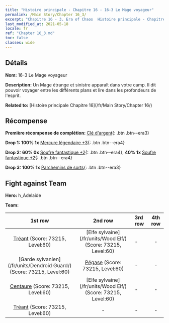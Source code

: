 ```yaml
---
title: "Histoire principale - Chapitre 16 - 16-3 Le Mage voyageur"
permalink: /Main Story/Chapter 16_3/
excerpt: "Chapitre 16 - 3. Era of Chaos  Histoire principale - Chapitre 16_3. 16-3 Le Mage voyageur"
last_modified_at: 2021-05-18
locale: fr
ref: "Chapter 16_3.md"
toc: false
classes: wide
---
```


## Détails

 **Nom:** 16-3 Le Mage voyageur

 **Description:** Un Mage étrange et sinistre apparaît dans votre camp. Il dit pouvoir voyager entre les différents plans et lire dans les profondeurs de l'esprit.

 **Related to:** [Histoire principale Chapitre 16](/fr/Main Story/Chapter 16/)

## Récompense

 **Première récompense de complétion:** [Clé d'argent](/ItemsFR/con_693/){: .btn .btn--era3}

 **Drop 1:** **100% 1x** [Mercure légendaire +3](/ItemsFR/mat_56/){: .btn .btn--era4}

 **Drop 2:** **60% 0x** [Soufre fantastique +2](/ItemsFR/mat_50/){: .btn .btn--era4}, **40% 1x** [Soufre fantastique +2](/ItemsFR/mat_50/){: .btn .btn--era4}

 **Drop 3:** **100% 1x** [Parchemins de sorts](/ItemsFR/con_694/){: .btn .btn--era3}


## Fight against Team
 **Hero:** h_Adelaide

 **Team:**


  | 1st row | 2nd row | 3rd row | 4th row |
  |:----:|:----:|:----|:----:|
  | [Tréant](/fr/units/Treant/) (Score: 73215, Level:60)  | [Elfe sylvaine](/fr/units/Wood Elf/) (Score: 73215, Level:60)  | - | - |
  | [Garde sylvanien](/fr/units/Dendroid Guard/) (Score: 73215, Level:60)  | [Pégase](/fr/units/Pegasus/) (Score: 73215, Level:60)  | - | - |
  | [Centaure](/fr/units/Centaur/) (Score: 73215, Level:60)  | [Elfe sylvaine](/fr/units/Wood Elf/) (Score: 73215, Level:60)  | - | - |
  | [Tréant](/fr/units/Treant/) (Score: 73215, Level:60)  | - | - | - |


